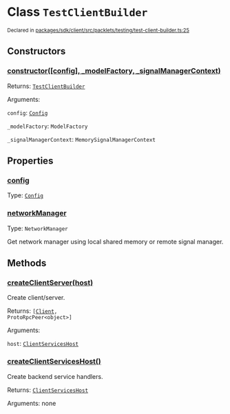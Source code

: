 # Class `TestClientBuilder`
<sub>Declared in [packages/sdk/client/src/packlets/testing/test-client-builder.ts:25](https://github.com/dxos/protocols/blob/main/packages/sdk/client/src/packlets/testing/test-client-builder.ts#L25)</sub>




## Constructors
### [constructor(\[config\], _modelFactory, _signalManagerContext)](https://github.com/dxos/protocols/blob/main/packages/sdk/client/src/packlets/testing/test-client-builder.ts#L29)


Returns: <code>[TestClientBuilder](/api/@dxos/client/classes/TestClientBuilder)</code>

Arguments: 

`config`: <code>[Config](/api/@dxos/client/classes/Config)</code>

`_modelFactory`: <code>ModelFactory</code>

`_signalManagerContext`: <code>MemorySignalManagerContext</code>

## Properties
### [config](https://github.com/dxos/protocols/blob/main/packages/sdk/client/src/packlets/testing/test-client-builder.ts#L37)
Type: <code>[Config](/api/@dxos/client/classes/Config)</code>
### [networkManager](https://github.com/dxos/protocols/blob/main/packages/sdk/client/src/packlets/testing/test-client-builder.ts#L44)
Type: <code>NetworkManager</code>

Get network manager using local shared memory or remote signal manager.

## Methods
### [createClientServer(host)](https://github.com/dxos/protocols/blob/main/packages/sdk/client/src/packlets/testing/test-client-builder.ts#L78)


Create client/server.

Returns: <code>[[Client](/api/@dxos/client/classes/Client), ProtoRpcPeer&lt;object&gt;]</code>

Arguments: 

`host`: <code>[ClientServicesHost](/api/@dxos/client/classes/ClientServicesHost)</code>
### [createClientServicesHost()](https://github.com/dxos/protocols/blob/main/packages/sdk/client/src/packlets/testing/test-client-builder.ts#L67)


Create backend service handlers.

Returns: <code>[ClientServicesHost](/api/@dxos/client/classes/ClientServicesHost)</code>

Arguments: none